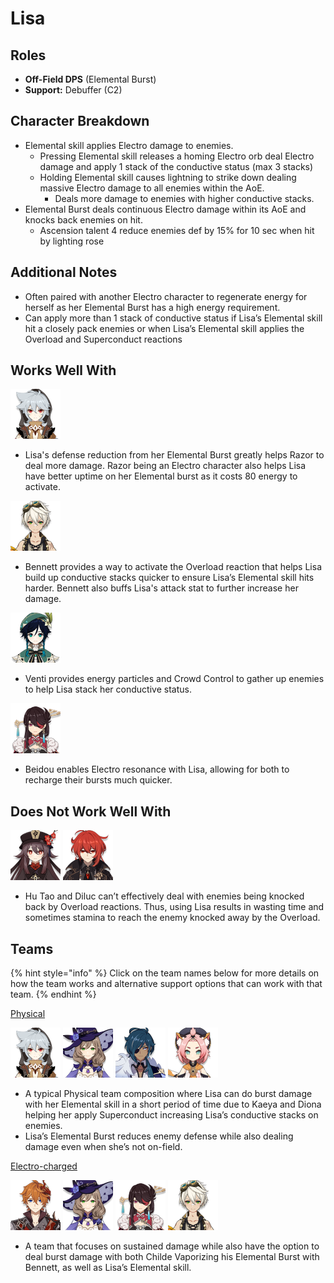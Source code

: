 # Lisa

## Roles

* **Off-Field DPS** \(Elemental Burst\)
* **Support:** Debuffer \(C2\)

## Character Breakdown

* Elemental skill applies Electro damage to enemies.
  * Pressing Elemental skill releases a homing Electro orb deal Electro damage and apply 1 stack of the conductive status \(max 3 stacks\)
  * Holding Elemental skill causes lightning to strike down dealing massive Electro damage to all enemies within the AoE.
    * Deals more damage to enemies with higher conductive stacks.
* Elemental Burst deals continuous Electro damage within its AoE and knocks back enemies on hit.
  * Ascension talent 4 reduce enemies def by 15% for 10 sec when hit by lighting rose

## Additional Notes

* Often paired with another Electro character to regenerate energy for herself as her Elemental Burst has a high energy requirement.
* Can apply more than 1 stack of conductive status if Lisa’s Elemental skill hit a closely pack enemies or when Lisa’s Elemental skill applies the Overload and Superconduct reactions

## Works Well With

![](../../.gitbook/assets/ui_avataricon_razor.png) 

* Lisa's defense reduction from her Elemental Burst greatly helps Razor to deal more damage. Razor being an Electro character also helps Lisa have better uptime on her Elemental burst as it costs 80 energy to activate.

![](../../.gitbook/assets/ui_avataricon_bennett.png) 

* Bennett provides a way to activate the Overload reaction that helps Lisa build up conductive stacks quicker to ensure Lisa’s Elemental skill hits harder. Bennett also buffs Lisa's attack stat to further increase her damage.

 ![](../../.gitbook/assets/ui_avataricon_venti.png) 

* Venti provides energy particles and Crowd Control to gather up enemies to help Lisa stack her conductive status.

![](../../.gitbook/assets/ui_avataricon_beidou.png) 

* Beidou enables Electro resonance with Lisa, allowing for both to recharge their bursts much quicker.

## Does Not Work Well With

![](../../.gitbook/assets/ui_avataricon_hutao.png)  ![](../../.gitbook/assets/ui_avataricon_diluc.png) 

* Hu Tao and Diluc can’t effectively deal with enemies being knocked back by Overload reactions. Thus, using Lisa results in wasting time and sometimes stamina to reach the enemy knocked away by the Overload.

## Teams

{% hint style="info" %}
Click on the team names below for more details on how the team works and alternative support options that can work with that team.
{% endhint %}

[Physical](../../teams/physical.md)

![](../../.gitbook/assets/ui_avataricon_razor.png) ![](../../.gitbook/assets/ui_avataricon_lisa.png) ![](../../.gitbook/assets/ui_avataricon_kaeya.png) ![](../../.gitbook/assets/ui_avataricon_diona.png) 

* A typical Physical team composition where Lisa can do burst damage with her Elemental skill in a short period of time due to Kaeya and Diona helping her apply Superconduct increasing Lisa’s conductive stacks on enemies.
* Lisa’s Elemental Burst reduces enemy defense while also dealing damage even when she’s not on-field.

[Electro-charged ](../../teams/electro-charged.md)

![](../../.gitbook/assets/ui_avataricon_tartaglia.png) ![](../../.gitbook/assets/ui_avataricon_lisa.png) ![](../../.gitbook/assets/ui_avataricon_beidou.png) ![](../../.gitbook/assets/ui_avataricon_bennett.png) 

* A team that focuses on sustained damage while also have the option to deal burst damage with both Childe Vaporizing his Elemental Burst with Bennett, as well as Lisa’s Elemental skill.

